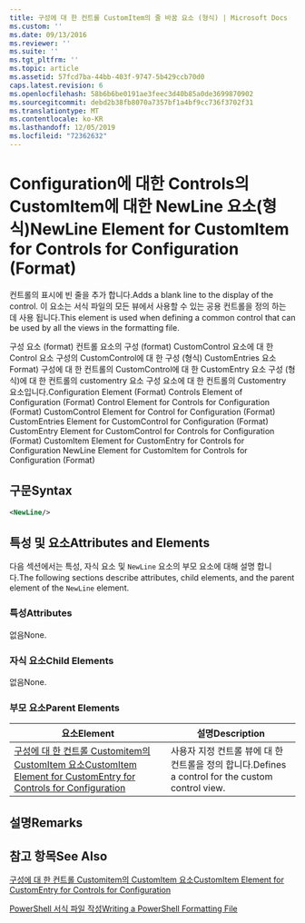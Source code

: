 ```yaml
---
title: 구성에 대 한 컨트롤 CustomItem의 줄 바꿈 요소 (형식) | Microsoft Docs
ms.custom: ''
ms.date: 09/13/2016
ms.reviewer: ''
ms.suite: ''
ms.tgt_pltfrm: ''
ms.topic: article
ms.assetid: 57fcd7ba-44bb-403f-9747-5b429ccb70d0
caps.latest.revision: 6
ms.openlocfilehash: 58b6b6be0191ae3feec3d40b85a0de3699870902
ms.sourcegitcommit: debd2b38fb8070a7357bf1a4bf9cc736f3702f31
ms.translationtype: MT
ms.contentlocale: ko-KR
ms.lasthandoff: 12/05/2019
ms.locfileid: "72362632"
---
```

# <a name="newline-element-for-customitem-for-controls-for-configuration-format"></a><span data-ttu-id="df174-102">Configuration에 대한 Controls의 CustomItem에 대한 NewLine 요소(형식)</span><span class="sxs-lookup"><span data-stu-id="df174-102">NewLine Element for CustomItem for Controls for Configuration (Format)</span></span>

<span data-ttu-id="df174-103">컨트롤의 표시에 빈 줄을 추가 합니다.</span><span class="sxs-lookup"><span data-stu-id="df174-103">Adds a blank line to the display of the control.</span></span> <span data-ttu-id="df174-104">이 요소는 서식 파일의 모든 뷰에서 사용할 수 있는 공용 컨트롤을 정의 하는 데 사용 됩니다.</span><span class="sxs-lookup"><span data-stu-id="df174-104">This element is used when defining a common control that can be used by all the views in the formatting file.</span></span>

<span data-ttu-id="df174-105">구성 요소 (format) 컨트롤 요소의 구성 (format) CustomControl 요소에 대 한 Control 요소 구성의 CustomControl에 대 한 구성 (형식) CustomEntries 요소 Format) 구성에 대 한 컨트롤의 CustomControl에 대 한 CustomEntry 요소 구성 (형식)에 대 한 컨트롤의 customentry 요소 구성 요소에 대 한 컨트롤의 Customentry 요소입니다.</span><span class="sxs-lookup"><span data-stu-id="df174-105">Configuration Element (Format) Controls Element of Configuration (Format) Control Element for Controls for Configuration (Format) CustomControl Element for Control for Configuration (Format) CustomEntries Element for CustomControl for Configuration (Format) CustomEntry Element for CustomControl for Controls for Configuration (Format) CustomItem Element for CustomEntry for Controls for Configuration NewLine Element for CustomItem for Controls for Configuration (Format)</span></span>

## <a name="syntax"></a><span data-ttu-id="df174-106">구문</span><span class="sxs-lookup"><span data-stu-id="df174-106">Syntax</span></span>

```xml
<NewLine/>
```

## <a name="attributes-and-elements"></a><span data-ttu-id="df174-107">특성 및 요소</span><span class="sxs-lookup"><span data-stu-id="df174-107">Attributes and Elements</span></span>

<span data-ttu-id="df174-108">다음 섹션에서는 특성, 자식 요소 및 `NewLine` 요소의 부모 요소에 대해 설명 합니다.</span><span class="sxs-lookup"><span data-stu-id="df174-108">The following sections describe attributes, child elements, and the parent element of the `NewLine` element.</span></span>

### <a name="attributes"></a><span data-ttu-id="df174-109">특성</span><span class="sxs-lookup"><span data-stu-id="df174-109">Attributes</span></span>

<span data-ttu-id="df174-110">없음</span><span class="sxs-lookup"><span data-stu-id="df174-110">None.</span></span>

### <a name="child-elements"></a><span data-ttu-id="df174-111">자식 요소</span><span class="sxs-lookup"><span data-stu-id="df174-111">Child Elements</span></span>

<span data-ttu-id="df174-112">없음</span><span class="sxs-lookup"><span data-stu-id="df174-112">None.</span></span>

### <a name="parent-elements"></a><span data-ttu-id="df174-113">부모 요소</span><span class="sxs-lookup"><span data-stu-id="df174-113">Parent Elements</span></span>

|<span data-ttu-id="df174-114">요소</span><span class="sxs-lookup"><span data-stu-id="df174-114">Element</span></span>|<span data-ttu-id="df174-115">설명</span><span class="sxs-lookup"><span data-stu-id="df174-115">Description</span></span>|
|-------------|-----------------|
|[<span data-ttu-id="df174-116">구성에 대 한 컨트롤 Customitem의 CustomItem 요소</span><span class="sxs-lookup"><span data-stu-id="df174-116">CustomItem Element for CustomEntry for Controls for Configuration</span></span>](./customitem-element-for-customentry-for-controls-for-configuration-format.md)|<span data-ttu-id="df174-117">사용자 지정 컨트롤 뷰에 대 한 컨트롤을 정의 합니다.</span><span class="sxs-lookup"><span data-stu-id="df174-117">Defines a control for the custom control view.</span></span>|

## <a name="remarks"></a><span data-ttu-id="df174-118">설명</span><span class="sxs-lookup"><span data-stu-id="df174-118">Remarks</span></span>

## <a name="see-also"></a><span data-ttu-id="df174-119">참고 항목</span><span class="sxs-lookup"><span data-stu-id="df174-119">See Also</span></span>

[<span data-ttu-id="df174-120">구성에 대 한 컨트롤 Customitem의 CustomItem 요소</span><span class="sxs-lookup"><span data-stu-id="df174-120">CustomItem Element for CustomEntry for Controls for Configuration</span></span>](./customitem-element-for-customentry-for-controls-for-configuration-format.md)

[<span data-ttu-id="df174-121">PowerShell 서식 파일 작성</span><span class="sxs-lookup"><span data-stu-id="df174-121">Writing a PowerShell Formatting File</span></span>](./writing-a-powershell-formatting-file.md)
